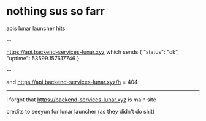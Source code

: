 # nothing sus so farr

apis lunar launcher hits 

--

https://api.backend-services-lunar.xyz which sends {
  "status": "ok",
  "uptime": 53599.157617746
}

--

and
https://api.backend-services-lunar.xyz/h = 404

---


i forgot that https://backend-services-lunar.xyz is main site 



credits to  seeyun for lunar launcher (as they didn't do shit)
